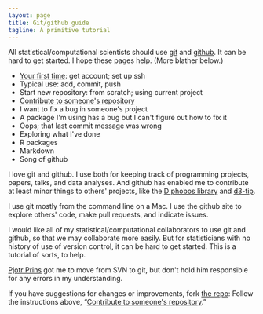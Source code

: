 ```yaml
---
layout: page
title: Git/github guide
tagline: A primitive tutorial
---
```


All statistical/computational scientists should use
[git](http://git-scm.com) and [github](http://github.com).  It can be
hard to get started.  I hope these pages help.  (More blather below.)

- [Your first time](first_time.html): get account; set up ssh
- Typical use: add, commit, push
- Start new repository: from scratch; using current project
- [Contribute to someone's repository](fork.html)
- I want to fix a bug in someone's project
- A package I'm using has a bug but I can't figure out how to fix it
- Oops; that last commit message was wrong
- Exploring what I've done
- R packages
- Markdown
- Song of github

I love git and github.  I
use both for keeping track of programming projects, papers, talks, and
data analyses.  And github has enabled me to
contribute at least minor things to others' projects, like the
[D phobos library](https://github.com/D-Programming-Language/phobos)
and [d3-tip](https://github.com/Caged/d3-tip).

I use git mostly from the command line on a Mac.  I use the github
site to explore others' code, make pull requests, and indicate issues.

I would like all of my statistical/computational collaborators to use
git and github, so that we
may collaborate more easily.  But for
statisticians with no history of use of version control, it can be
hard to get started.  This is a tutorial of sorts, to help.

[Pjotr Prins](http://www.thebird.nl) got me to move from SVN to
git, but don't hold him responsible for any
errors in my understanding.

If you have suggestions for changes or improvements, fork
[the repo](http://github.com/kbroman/github_tutorial): Follow the
instructions above, &ldquo;[Contribute to someone's repository](fork.html).&rdquo;
